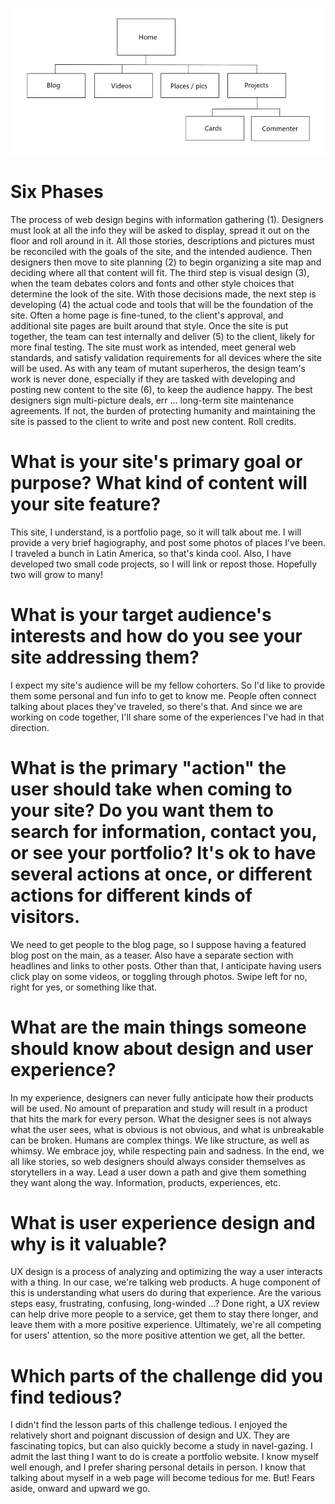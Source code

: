 ![Bri's site map](imgs/siteMap.jpg)

# Six Phases
The process of web design begins with information gathering (1). Designers must look at all the info they will be asked to display, spread it out on the floor and roll around in it. All those stories, descriptions and pictures must be reconciled with the goals of the site, and the intended audience. Then designers then move to site planning (2) to begin organizing a site map and deciding where all that content will fit. The third step is visual design (3), when the team debates colors and fonts and other style choices that determine the look of the site. With those decisions made, the next step is developing (4) the actual code and tools that will be the foundation of the site. Often a home page is fine-tuned, to the client's approval, and additional site pages are built around that style. Once the site is put together, the team can test internally and deliver (5) to the client, likely for more final testing. The site must work as intended, meet general web standards, and satisfy validation requirements for all devices where the site will be used. As with any team of mutant superheros, the design team's work is never done, especially if they are tasked with developing and posting new content to the site (6), to keep the audience happy. The best designers sign multi-picture deals, err ... long-term site maintenance agreements. If not, the burden of protecting humanity and maintaining the site is passed to the client to write and post new content. Roll credits.

# What is your site's primary goal or purpose? What kind of content will your site feature?
This site, I understand, is a portfolio page, so it will talk about me. I will provide a very brief hagiography, and post some photos of places I've been. I traveled a bunch in Latin America, so that's kinda cool. Also, I have developed two small code projects, so I will link or repost those. Hopefully two will grow to many!

# What is your target audience's interests and how do you see your site addressing them?
I expect my site's audience will be my fellow cohorters. So I'd like to provide them some personal and fun info to get to know me. People often connect talking about places they've traveled, so there's that. And since we are working on code together, I'll share some of the experiences I've had in that direction.

# What is the primary "action" the user should take when coming to your site? Do you want them to search for information, contact you, or see your portfolio? It's ok to have several actions at once, or different actions for different kinds of visitors.
We need to get people to the blog page, so I suppose having a featured blog post on the main, as a teaser. Also have a separate section with headlines and links to other posts. Other than that, I anticipate having users click play on some videos, or toggling through photos. Swipe left for no, right for yes, or something like that.

# What are the main things someone should know about design and user experience?
In my experience, designers can never fully anticipate how their products will be used. No amount of preparation and study will result in a product that hits the mark for every person. What the designer sees is not always what the user sees, what is obvious is not obvious, and what is unbreakable can be broken. Humans are complex things. We like structure, as well as whimsy. We embrace joy, while respecting pain and sadness. In the end, we all like stories, so web designers should always consider themselves as storytellers in a way. Lead a user down a path and give them something they want along the way. Information, products, experiences, etc.

# What is user experience design and why is it valuable?
UX design is a process of analyzing and optimizing the way a user interacts with a thing. In our case, we're talking web products. A huge component of this is understanding what users do during that experience. Are the various steps easy, frustrating, confusing, long-winded ...? Done right, a UX review can help drive more people to a service, get them to stay there longer, and leave them with a more positive experience. Ultimately, we're all competing for users' attention, so the more positive attention we get, all the better.

# Which parts of the challenge did you find tedious?
I didn't find the lesson parts of this challenge tedious. I enjoyed the relatively short and poignant discussion of design and UX. They are fascinating topics, but can also quickly become a study in navel-gazing. I admit the last thing I want to do is create a portfolio website. I know myself well enough, and I prefer sharing personal details in person. I know that talking about myself in a web page will become tedious for me. But! Fears aside, onward and upward we go.